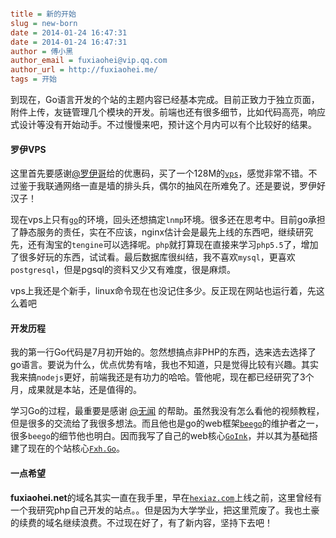 ```ini

title = 新的开始
slug = new-born
date = 2014-01-24 16:47:31
date = 2014-01-24 16:47:31
author = 傅小黑
author_email = fuxiaohei@vip.qq.com
author_url = http://fuxiaohei.me/
tags = 开始

```

到现在，Go语言开发的个站的主题内容已经基本完成。目前正致力于独立页面，附件上传，友链管理几个模块的开发。前端也还有很多细节，比如代码高亮，响应式设计等没有开始动手。不过慢慢来吧，预计这个月内可以有个比较好的结果。<!--more-->

#### 罗伊VPS

这里首先要感谢[@罗伊哥](https://paulvps.com/)给的优惠码，买了一个128M的[`vps`](https://paulvps.com/)，感觉非常不错。不过鉴于我联通网络一直是墙的排头兵，偶尔的抽风在所难免了。还是要说，罗伊好汉子！

现在vps上只有[`go`](http://golang.org/)的环境，回头还想搞定`lnmp`环境。很多还在思考中。目前go承担了静态服务的责任，实在不应该，nginx估计会是最先上线的东西吧，继续研究先，还有淘宝的`tengine`可以选择呢。`php`就打算现在直接来学习`php5.5`了，增加了很多好玩的东西，试试看。最后数据库很纠结，我不喜欢`mysql`，更喜欢`postgresql`，但是pgsql的资料又少又有难度，很是麻烦。

vps上我还是个新手，linux命令现在也没记住多少。反正现在网站也运行着，先这么着吧

#### 开发历程

我的第一行Go代码是7月初开始的。忽然想搞点非PHP的东西，选来选去选择了go语言。要说为什么，优点优势有啥，我也不知道，只是觉得比较有兴趣。其实我来搞`nodejs`更好，前端我还是有功力的哈哈。管他呢，现在都已经研究了3个月，成果就是本站，还是值得的。

学习Go的过程，最重要是感谢 [@无闻](http://weibo.com/Obahua) 的帮助。虽然我没有怎么看他的视频教程，但是很多的交流给了我很多想法。而且他也是go的web框架[`beego`](http://beego.me/)的维护者之一，很多`beego`的细节他也明白。因而我写了自己的web核心[`GoInk`](https://github.com/fuxiaohei/GoInk)，并以其为基础搭建了现在的个站核心[`Fxh.Go`](https://github.com/fuxiaohei/GoBlog)。

#### 一点希望

**fuxiaohei.net**的域名其实一直在我手里，早在[`hexiaz.com`](http://hexiaz.com/)上线之前，这里曾经有一个我研究php自己开发的站点。。但是因为大学学业，把这里荒废了。我也土豪的续费的域名继续浪费。不过现在好了，有了新内容，坚持下去吧！
